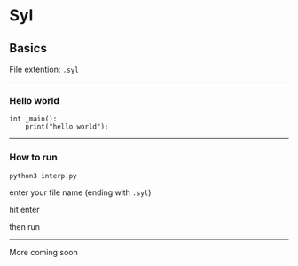 # Syl
## Basics
File extention: `.syl`

----
### Hello world
```
int _main():
    print("hello world");
```
----
### How to run
`python3 interp.py`

enter your file name (ending with `.syl`)

hit enter

then run

----
More coming soon
